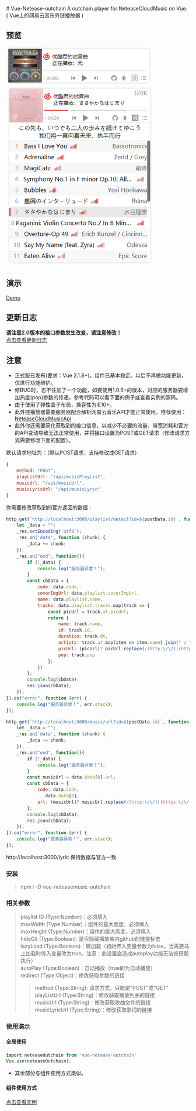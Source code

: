 ﻿﻿# Vue-Netease-outchain
A outchain player for NeteaseCloudMusic on Vue. ( Vue上的网易云音乐外链播放器 )

## 预览
![preview1](https://raw.githubusercontent.com/BugKun/vue-neteasemusic-outchain/master/preview1.png)
![preview2](https://raw.githubusercontent.com/BugKun/vue-neteasemusic-outchain/master/preview2.png)

## 演示
<a href="http://router.189club.xyz:22333" target="_blank">Demo</a>

## 更新日志
**请注意2.0版本的接口参数发生改变，请注意修改！**
<br/> 
<a href="//github.com/BugKun/vue-neteasemusic-outchain/blob/dev-0/UPDATE.md" target="_blank">点击查看更新日志</a>

## 注意
* 正式版已发布(要求：Vue 2.1.8+)，组件已基本稳定。以后不再做功能更新，仅进行功能维护。
* 修BUG时，忍不住加了一个功能，如要使用1.0.5+的版本，对应的服务器要增加热度(pop)参数的传递，参考代码可以看下面的例子或查看实例的源码。
* 由于使用了弹性盒子布局，兼容性为IE10+。
* 此外链播放器需要服务器配合解析网易云音乐API才能正常使用。推荐使用：<a href="https://github.com/Binaryify/NeteaseCloudMusicApi" target="_blank">NeteaseCloudMusicApi</a><br>
* 此外你还需要简化获取到的接口信息，以减少不必要的流量、带宽消耗和官方的API变动导致无法正常使用，并将接口设置为POST或GET请求（修改请求方式需要修改下面的配置）。

默认请求地址为：（默认POST请求，支持修改成GET请求）
```JavaScript
{
    method: "POST",
    playListUrl: "/api/musicPlayList",
    musicUrl: "/api/musicUrl",
    musicLyricUrl: "/api/musicLyric"
}
```
你需要修改获取到的官方返回的数据：
```JavaScript
http.get(`http://localhost:3000/playlist/detail?id=${postData.id}`, function (_res) {
    let _data = "";
    _res.setEncoding('utf8');
    _res.on('data', function (chunk) {
        _data += chunk;
    });
    _res.on("end", function(){
        if (!_data) {
            console.log("服务器异常！");
        }
        const cbData = {
            code: data.code,
            coverImgUrl: data.playlist.coverImgUrl,
            name: data.playlist.name,
            tracks: data.playlist.tracks.map(track => {
                const picUrl = track.al.picUrl;
                return {
                    name: track.name,
                    id: track.id,
                    duration: track.dt,
                    artists: track.ar.map(item => item.name).join(" / "),
                    picUrl: (picUrl)? picUrl.replace(/(http:\/\/)|(https:\/\/)/, "//") : picUrl,
                    pop: track.pop
                };
            })
        };
        console.log(cbData);
        res.json(cbData);
    });
}).on("error", function (err) {
    console.log("服务器异常！", err.stack);
});
```
```JavaScript
http.get(`http://localhost:3000/music/url?id=${postData.id}`, function (_res) {
    let _data = "";
    _res.on('data', function (chunk) {
        _data += chunk;
    });
    _res.on("end", function(){
        if (!_data) {
            console.log("服务器异常！");
        }
        const musicUrl = data.data[0].url;
        const cbData = {
            code: data.code,
            ...data.data[0],
            url: (musicUrl)? musicUrl.replace(/(http:\/\/)|(https:\/\/)/, "//") : musicUrl
        };
        console.log(cbData);
        res.json(cbData);
    });
}).on("error", function (err) {
    console.log("服务器异常！", err.stack);
});
```
http://localhost:3000/lyric 保持数据与官方一致

### 安装
> npm i -D vue-neteasemusic-outchain

### 相关参数
> playlist ID (Type:Number)：必须填入<br>
> maxWidth (Type:Number)：组件的最大宽度，必须填入<br>
> maxHeight (Type:Number)：组件的最大高度，必须填入<br>
> hideGit (Type:Boolean): 是否隐藏播放器内github的链接标志<br>
> lazyLoad (Type:Boolean)：懒加载（初始传入变量参数为false，当需要马上加载时传入变量改为true。注意：此设置会造成autoplay功能无法按预期执行）<br>
> autoPlay (Type:Boolean)：自动播放（true即为自动播放）<br>
> redirect (Type:Object)：修改获取参数的链接<br>
>> method (Type:String): 请求方式，只能是"POST"或"GET"<br>
>> playListUrl (Type:String)：修改获取播放列表的链接<br>
>> musicUrl (Type:String)：修改获取歌曲文件的链接<br>
>> musicLyricUrl (Type:String)：修改获取歌词的链接<br>


### 使用演示
#### 全局使用
```JavaScript
import neteaseOutchain from 'vue-netease-outchain'
Vue.use(neteaseOutchain);    
```
* 其余部分与组件使用方式类似。
#### 组件使用方式
<a href="//github.com/BugKun/vue-neteasemusic-outchain/blob/dev-0/example/index.html" target="_blank">点击查看实例</a>
